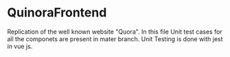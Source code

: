 # QuinoraFrontend

Replication of the well known website "Quora".
In this file Unit test cases for all the componets are present in mater branch. Unit Testing is done with jest in vue js.
